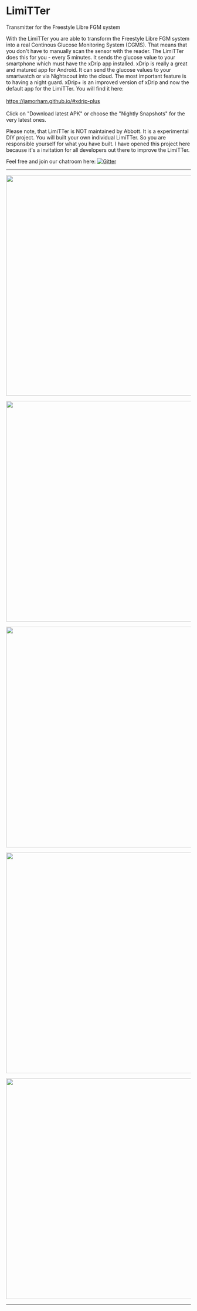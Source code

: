# LimiTTer
Transmitter for the Freestyle Libre FGM system

With the LimiTTer you are able to transform the Freestyle Libre FGM system into a real
Continous Glucose Monitoring System (CGMS). That means that you don't have to manually
scan the sensor with the reader. The LimiTTer does this for you - every 5 minutes. It sends
the glucose value to your smartphone which must have the xDrip app installed. xDrip is really
a great and matured app for Android. It can send the glucose values to your smartwatch or
via Nightscout into the cloud. The most important feature is to having a night guard.
xDrip+ is an improved version of xDrip and now the default app for the LimiTTer.
You will find it here:</br></br>
<a href="https://jamorham.github.io/#xdrip-plus">https://jamorham.github.io/#xdrip-plus</a></br><br>
Click on "Download latest APK" or choose the "Nightly Snapshots" for the very latest ones.

Please note, that LimiTTer is NOT maintained by Abbott. It is a experimental DIY project.
You will built your own individual LimiTTer. So you are responsible yourself for what you
have built. I have opened this project here because it's a invitation for all developers
out there to improve the LimiTTer.

Feel free and join our chatroom here: [![Gitter](https://badges.gitter.im/JoernL/LimiTTer.svg)](https://gitter.im/JoernL/LimiTTer?utm_source=badge&utm_medium=badge&utm_campaign=pr-badge&utm_content=body_badge)
***

<a href="https://ibb.co/6y9ptk1"><img src="https://i.ibb.co/vcyrdSQ/IMG-1113.jpg" align="center" width="600" ></a>

<a href="http://picload.org/image/rgwcparr/img_1114.jpg"><img src="http://picload.org/image/rgwcparr/img_1114.jpg" align="center" width="600" ></a>

<a href="http://picload.org/image/rgwcparl/img_1116.jpg"><img src="http://picload.org/image/rgwcparl/img_1116.jpg" align="center" width="600" ></a>

<a href="http://picload.org/image/rgwcpara/img_1115.jpg"><img src="http://picload.org/image/rgwcpara/img_1115.jpg" align="center" width="600" ></a>

<a href="http://picload.org/image/rgrrlpgw/img_1016.jpg"><img src="http://picload.org/image/rgrrlpgw/img_1016.jpg" align="center" width="600" ></a>

***
